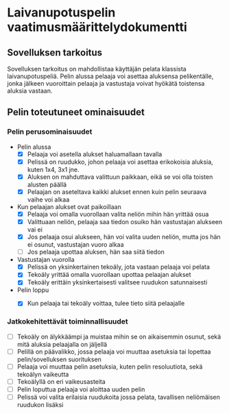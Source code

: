# Laivanupotuspelin vaatimusmäärittelydokumentti


## Sovelluksen tarkoitus

Sovelluksen tarkoitus on mahdollistaa käyttäjän pelata klassista laivanupotuspeliä. Pelin alussa pelaaja voi asettaa aluksensa pelikentälle, jonka jälkeen vuoroittain pelaaja ja vastustaja voivat hyökätä toistensa aluksia vastaan.

## Pelin toteutuneet ominaisuudet

### Pelin perusominaisuudet

 - Pelin alussa 
    - [x] Pelaaja voi asetella alukset haluamallaan tavalla
    - [x] Pelissä on ruudukko, johon pelaaja voi asettaa erikokoisia aluksia, kuten 1x4, 3x1 jne.
    - [x] Aluksen on mahduttava valittuun paikkaan, eikä se voi olla toisten alusten päällä
    - [x] Pelaajan on aseteltava kaikki alukset ennen kuin pelin seuraava vaihe voi alkaa
 - Kun pelaajan alukset ovat paikoillaan
    - [x] Pelaaja voi omalla vuorollaan valita neliön mihin hän yrittää osua
    - [x] Valittuaan neliön, pelaaja saa tiedon osuiko hän vastustajan alukseen vai ei
    - [x] Jos pelaaja osui alukseen, hän voi valita uuden neliön, mutta jos hän ei osunut, vastustajan vuoro alkaa
    - [ ] Jos pelaaja upottaa aluksen, hän saa siitä tiedon
 - Vastustajan vuorolla
    - [x] Pelissä on yksinkertainen tekoäly, jota vastaan pelaaja voi pelata
    - [x] Tekoäly yrittää omalla vuorollaan upottaa pelaajan alukset
    - [x] Tekoäly erittäin yksinkertaisesti valitsee ruudukon satunnaisesti
 - Pelin loppu
    - [x] Kun pelaaja tai tekoäly voittaa, tulee tieto siitä pelaajalle


### Jatkokehitettävät toiminnallisuudet
 
 - [ ] Tekoäly on älykkäämpi ja muistaa mihin se on aikaisemmin osunut, sekä mitä aluksia pelaajalla on jäljellä
 - [ ] Pelillä on päävalikko, jossa pelaaja voi muuttaa asetuksia tai lopettaa pelin/sovelluksen suorituksen
 - [ ] Pelaaja voi muuttaa pelin asetuksia, kuten pelin resoluutiota, sekä tekoälyn vaikeutta
 - [ ] Tekoälyllä on eri vaikeusasteita
 - [ ] Pelin loputtua pelaaja voi aloittaa uuden pelin
 - [ ] Pelissä voi valita erilaisia ruudukoita jossa pelata, tavallisen neliömäisen ruudukon lisäksi
